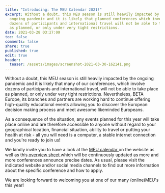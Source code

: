 ```yaml
---
title: "Introducing: The MEU Calendar 2021!"
excerpt: Without a doubt, this MEU season is still heavily impacted by the
  ongoing pandemic and it is likely that planned conferences which involve
  dozens of participants and international travel will not be able to take place
  as planned, or only under very tight restrictions.
date: 2021-03-28 03:27:00
toc: false
comments: false
share: true
published: true
edit: true
header:
  teaser: /assets/images/screenshot-2021-03-30-162141.png
---
```

Without a doubt, this MEU season is still heavily impacted by the ongoing pandemic and it is likely that many of our conferences, which involve dozens of participants and international travel, will not be able to take place as planned, or only under very tight restrictions. Nevertheless, BETA Europe, its branches and partners are working hard to continue offering high-quality educational events allowing you to discover the European decision making process and meet awesome likeminded Europeans.

As a consequence of the situation, any events planned for this year will take place online and are therefore accessible to anyone without regard to your geographical location, financial situation, ability to travel or putting your health at risk - all you will need is a computer, a stable internet connection and you're ready to join us!

We kindly invite you to have a look at the [MEU calendar ](https://www.beta-europe.org/calendar/)on the website as well as this[ overview sheet ](https://docs.google.com/document/d/1lnXx3Ax6BCtI93Rmud-iGB8gPdAW0v-5mKMh7eT2Opg/edit?usp=sharing)which will be continuously updated as more and more conferences announce precise dates. As usual, please visit the indicated website and/or social media channels to find out more information about the specific conference and how to apply. 

We are looking forward to welcoming you at one of our many (online)MEU's this year!